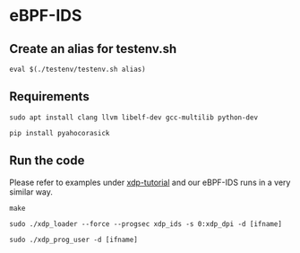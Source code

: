 # eBPF-IDS

## Create an alias for testenv.sh
`eval $(./testenv/testenv.sh alias)`

## Requirements
`sudo apt install clang llvm libelf-dev gcc-multilib python-dev`

`pip install pyahocorasick`

## Run the code
Please refer to examples under [xdp-tutorial](https://github.com/xdp-project/xdp-tutorial) and our eBPF-IDS runs in a very similar way.

`make`

`sudo ./xdp_loader --force --progsec xdp_ids -s 0:xdp_dpi -d [ifname]`

`sudo ./xdp_prog_user -d [ifname]`
